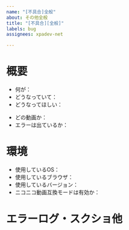 ```yaml
---
name: "[不具合]全般"
about: その他全般
title: "[不具合][全般]"
labels: bug
assignees: xpadev-net

---
```


# 概要
- 何が：
- どうなっていて：
- どうなってほしい：
<!-- 以下任意 -->
- どの動画か：
- エラーは出ているか：

# 環境
- 使用しているOS：
- 使用しているブラウザ：
- 使用しているバージョン：
- ニコニコ動画互換モードは有効か：

# エラーログ・スクショ他
